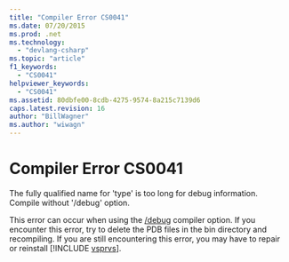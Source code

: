 ```yaml
---
title: "Compiler Error CS0041"
ms.date: 07/20/2015
ms.prod: .net
ms.technology: 
  - "devlang-csharp"
ms.topic: "article"
f1_keywords: 
  - "CS0041"
helpviewer_keywords: 
  - "CS0041"
ms.assetid: 80dbfe00-8cdb-4275-9574-8a215c7139d6
caps.latest.revision: 16
author: "BillWagner"
ms.author: "wiwagn"
---
```

# Compiler Error CS0041
The fully qualified name for 'type' is too long for debug information. Compile without '/debug' option.  
  
 This error can occur when using the [/debug](../../csharp/language-reference/compiler-options/debug-compiler-option.md) compiler option. If you encounter this error, try to delete the PDB files in the bin directory and recompiling. If you are still encountering this error, you may have to repair or reinstall [!INCLUDE [vsprvs](~/includes/vsprvs-md.md)].
